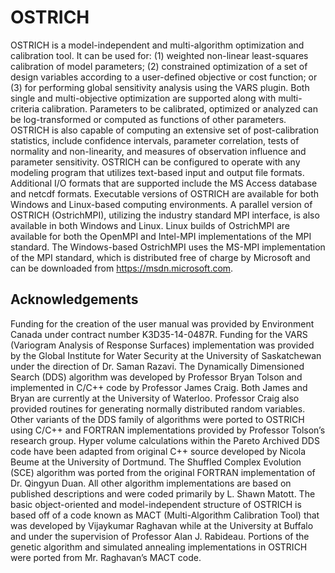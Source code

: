 # OSTRICH
OSTRICH is a model-independent and multi-algorithm optimization and calibration tool. It can be used for: (1) weighted non-linear least-squares calibration of model parameters; (2) constrained optimization of a set of design variables according to a user-defined objective or cost function; or (3) for performing global sensitivity analysis using the VARS plugin. Both single and multi-objective optimization are supported along with multi-criteria calibration. Parameters to be calibrated, optimized or analyzed can be log-transformed or computed as functions of other parameters. OSTRICH is also capable of computing an extensive set of post-calibration statistics, include confidence intervals, parameter correlation, tests of normality and non-linearity, and measures of observation influence and parameter sensitivity. OSTRICH can be configured to operate with any modeling program that utilizes text-based input and output file formats. Additional I/O formats that are supported include the MS Access database and netcdf formats. Executable versions of OSTRICH are available for both Windows and Linux-based computing environments. A parallel version of OSTRICH (OstrichMPI), utilizing the industry standard MPI interface, is also available in both Windows and Linux. Linux builds of OstrichMPI are available for both the OpenMPI and Intel-MPI implementations of the MPI standard. The Windows-based OstrichMPI uses the MS-MPI implementation of the MPI standard, which is distributed free of charge by Microsoft and can be downloaded from https://msdn.microsoft.com.

## Acknowledgements
Funding for the creation of the user manual was provided by Environment Canada under contract number K3D35-14-0487R. Funding for the VARS (Variogram Analysis of Response Surfaces) implementation was provided by the Global Institute for Water Security at the University of Saskatchewan under the direction of Dr. Saman Razavi. The Dynamically Dimensioned Search (DDS) algorithm was developed by Professor Bryan Tolson and implemented in C/C++ code by Professor James Craig. Both James and Bryan are currently at the University of Waterloo. Professor Craig also provided routines for generating normally distributed random variables. Other variants of the DDS family of algorithms were ported to OSTRICH using C/C++ and FORTRAN implementations provided by Professor Tolson’s research group. Hyper volume calculations within the Pareto Archived DDS code have been adapted from original C++ source developed by Nicola Beume at the University of Dortmund. The Shuffled Complex Evolution (SCE) algorithm was ported from the original FORTRAN implementation of Dr. Qingyun Duan. All other algorithm implementations are based on published descriptions and were coded primarily by L. Shawn Matott. The basic object-oriented and model-independent structure of OSTRICH is based off of a code known as MACT (Multi-Algorithm Calibration Tool) that was developed by Vijaykumar Raghavan while at the University at Buffalo and under the supervision of Professor Alan J. Rabideau. Portions of the genetic algorithm and simulated annealing implementations in OSTRICH were ported from Mr. Raghavan’s MACT code.
